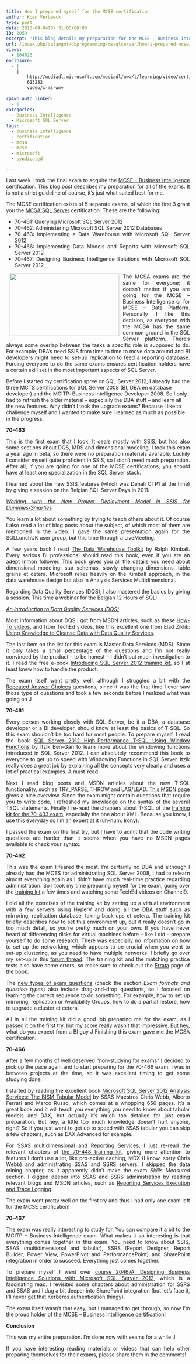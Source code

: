 ```yaml
---
title: How I prepared myself for the MCSE certification
author: Koen Verbeeck
type: post
date: 2013-04-04T07:31:00+00:00
ID: 2059
excerpt: 'This blog details my preparation for the MCSE - Business Intelligence certification.'
url: /index.php/datamgmt/dbprogramming/mssqlserver/how-i-prepared-mcse/
views:
  - 104620
enclosure:
  - |
    |
        http://mediadl.microsoft.com/mediadl/www/l/learning/video/certification/exam/repeated_answer_series.wmv
        613282
        video/x-ms-wmv
        
rp4wp_auto_linked:
  - 1
categories:
  - Business Intelligence
  - Microsoft SQL Server
tags:
  - business intelligence
  - certification
  - mcsa
  - mcse
  - microsoft
  - syndicated

---
```

<p style="text-align: justify">
  Last week I took the final exam to acquire the <a href="http://www.microsoft.com/learning/en/us/mcse-sql-business-intelligence.aspx#fbid=EmSJ9xHTLm0">MCSE – Business Intelligence</a> certification. This blog post describes my preparation for all of the exams. It is not a strict guideline of course, it’s just what suited best for me.
</p>

<p style="text-align: justify">
  The MCSE certification exists of 5 separate exams, of which the first 3 grant you the <a href="http://www.microsoft.com/learning/en/us/mcsa-sql-certification.aspx#fbid=EmSJ9xHTLm0">MCSA SQL Server</a> certification. These are the following:
</p>

<ul style="text-align: justify">
  <li>
    70-461: Querying Microsoft SQL Server 2012
  </li>
  <li>
    70-462: Administering Microsoft SQL Server 2012 Databases
  </li>
  <li>
    70-463: Implementing a Data Warehouse with Microsoft SQL Server 2012
  </li>
  <li>
    70-466: Implementing Data Models and Reports with Microsoft SQL Server 2012
  </li>
  <li>
    70-467: Designing Business Intelligence Solutions with Microsoft SQL Server 2012
  </li>
</ul>

<a style="text-align: justify" href="/media/users/koenverbeeck/MCSEPrep/MCSE.jpg?mtime=1365060226"><img style="float: left;margin-left: 10px;margin-right: 10px" src="/wp-content/uploads/users/koenverbeeck/MCSEPrep/MCSE.jpg?mtime=1365060226" alt="" width="300" height="171" /></a>

<div class="image_block" style="text-align: justify">
  The MCSA exams are the same for everyone; it doesn’t matter if you are going for the MCSE – Business Intelligence or for MCSE – Data Platform. Personally I like this decision, as everyone with the MCSA has the same common ground in the SQL Server platform. There’s always some overlap between the tasks a specific role is supposed to do. For example, DBA’s need SSIS from time to time to move data around and BI developers might need to set-up replication to feed a reporting database. Forcing everyone to do the same exams ensures certification holders have a certain skill set in the most important aspects of SQL Server.
</div>

<span style="text-align: justify">Before I started my certification spree on SQL Server 2012, I already had the three MCTS certifications for SQL Server 2008 (BI, DBA en database developer) and the MCITP: Business Intelligence Developer 2008. So I only had to refresh the older material – especially the DBA stuff – and learn all the new features. Why didn’t I took the upgrade exams? Because I like to challenge myself and I wanted to make sure I learned as much as possible in the progress.</span>

<p style="text-align: justify">
  <strong>70-463</strong>
</p>

<p style="text-align: justify">
  This is the first exam that I took. It deals mostly with SSIS, but has also some sections about DQS, MDS and dimensional modeling. I took this exam a year ago in beta, so there were no preparation materials available. Luckily I consider myself quite proficient in SSIS, so I didn’t need much preparation. After all, if you are going for one of the MCSE certifications, you should have at least one specialization in the SQL Server stack.
</p>

<p style="text-align: justify">
  I learned about the new SSIS features (which was Denali CTP1 at the time) by giving a session on the Belgian SQL Server Days in 2011:
</p>

<p style="text-align: justify">
  <a href="http://technet.microsoft.com/en-us/video/working-with-the-new-project-deployment-model-in-ssis-for-dummies-smarties.aspx"><em>Working with the New Project Deployment Model in SSIS for Dummies/Smarties</em></a><em> </em>
</p>

<p style="text-align: justify">
  You learn a lot about something by trying to teach others about it. Of course I also read a lot of blog posts about the subject, of which most of them are mentioned in the video. I gave the same presentation again for the SQLLunchUK user group, but this time through a LiveMeeting.
</p>

<p style="text-align: justify">
  A few years back I read <a href="http://amzn.to/1fpLRrp">The Data Warehouse Toolkit</a> by Ralph Kimball. Every serious BI professional should read this book, even if you are an adept Inmon follower. This book gives you all the details you need about dimensional modeling: star schemas, slowly changing dimensions, table grains et cetera. Microsoft relies heavily on the Kimball approach, in the data warehouse design but also in Analysis Services Multidimensional.
</p>

<p style="text-align: justify">
  Regarding Data Quality Services (DQS), I also mastered the basics by giving a session. This time a webinar for the Belgian 12 Hours of SQL:
</p>

<p style="text-align: justify">
  <a href="http://technet.microsoft.com/en-us/video/an-introduction-to-data-quality-services-dqs.aspx"><em>An introduction to Data Quality Services (DQS)</em></a>
</p>

<p style="text-align: justify">
  Most information about DQS I got from MSDN articles, such as these <a href="http://technet.microsoft.com/en-us/sqlserver/jj737674">How-To videos</a>, and from TechEd videos, like this excellent one from Elad Ziklik: <a href="http://channel9.msdn.com/Events/TechEd/NorthAmerica/2011/DBI207">Using Knowledge to Cleanse Data with Data Quality Services</a>.
</p>

<p style="text-align: justify">
  The last item on the list for this exam is Master Data Services (MDS). Since it only takes a small percentage of the questions and I’m not really convinced by the product – to be honest – I didn’t put much investigation to it. I read the free e-book <a href="http://amzn.to/1LlkyNj">Introducing SQL Server 2012 training kit</a>, so I at least knew how to handle the product.
</p>

<p style="text-align: justify">
  The exam itself went pretty well, although I struggled a bit with the <a href="http://mediadl.microsoft.com/mediadl/www/l/learning/video/certification/exam/repeated_answer_series.wmv">Repeated Answer Choices</a> questions, since it was the first time I ever saw those type of questions and took a few seconds before I realized what was going on J
</p>

<p style="text-align: justify">
  <strong>70-461</strong>
</p>

<p style="text-align: justify">
  Every person working closely with SQL Server, be it a DBA, a database developer or a BI developer, should know at least the basics of T-SQL. So this exam shouldn’t be too hard for most people. To prepare myself, I read the book <a href="http://amzn.to/1LlkInS">SQL Server 2012 High-Performance T-SQL Using Window Functions</a> by Itzik Ben-Gan to learn more about the windowing functions introduced in SQL Server 2012. I can absolutely recommend this book to everyone to get up to speed with Windowing Functions in SQL Server. Itzik really does a great job by explaining all the concepts very clearly and uses a lot of practical examples. A must-read.
</p>

<p style="text-align: justify">
  Next I read blog posts and MSDN articles about the new T-SQL functionality, such as TRY_PARSE, THROW and LAG/LEAD. <a href="http://msdn.microsoft.com/en-us/library/09f0096e-ab95-4be0-8c01-f98753255747">This MSDN page</a> gives a nice overview. Since the exam might contain questions that require you to write code, I refreshed my knowledge on the syntax of the several TSQL statements. Finally I re-read the chapters about T-SQL of the <a href="http://amzn.to/1PmAAUY">training kit for the 70-433 exam</a>, especially the one about XML. Because you know, I use this everyday so I’m an expert at it (uh-hum. Irony).
</p>

<p style="text-align: justify">
  I passed the exam on the first try, but I have to admit that the code writing questions are harder than it seems when you have no MSDN pages available to check your syntax.
</p>

<p style="text-align: justify">
  <strong>70-462</strong>
</p>

<p style="text-align: justify">
  This was the exam I feared the most. I’m certainly no DBA and although I already had the MCTS for administrating SQL Server 2008, I had to relearn almost everything again as I didn’t have much real-time practice regarding administration. So I took my time preparing myself for the exam, going over the <a href="http://amzn.to/1fpNe9s">training kit</a> a few times and watching some TechEd videos on Channel9.
</p>

<p style="text-align: justify">
  I did all the exercises of the training kit by setting up a virtual environment with a few servers using HyperV and doing all the DBA stuff such as mirroring, replication database, taking back-ups et cetera. The training kit briefly describes how to set this environment up, but it really doesn’t go in too much detail, so you’re pretty much on your own. If you have never heard of differencing disks for virtual machines before – like I did – prepare yourself to do some research. There was especially no information on how to set-up the networking, which appears to be crucial when you went to set-up clustering, as you need to have multiple networks. I briefly go over my set-up in this <a href="http://www.sqlservercentral.com/Forums/Topic1377933-10-1.aspx#bm1421996">forum thread</a>. The training kit and the matching practice tests also have some errors, so make sure to check out the <a href="http://oreilly.com/catalog/errataunconfirmed.csp?isbn=0790145345134">Errata</a> page of the book.
</p>

<p style="text-align: justify">
  The <a href="http://www.microsoft.com/learning/en/us/certification-exams.aspx#fbid=HsP2QW2phvi">new types of exam questions</a> (check the section <em>Exam formats and question types</em>) also include drag-and-drop questions, so I focused on learning the correct sequence to do something. For example, how to set up mirroring, replication or Availability Groups, how to do a partial restore, how to upgrade a cluster et cetera.
</p>

<p style="text-align: justify">
  All in all the training kit did a good job preparing me for the exam, as I passed it on the first try, but my score really wasn’t that impressive. But hey, what do you expect from a BI guy J Finishing this exam gave me the MCSA certification.
</p>

<p style="text-align: justify">
  <strong>70-466</strong>
</p>

<p style="text-align: justify">
  After a few months of well deserved “non-studying for exams” I decided to pick up the pace again and to start preparing for the 70-466 exam. I was in between projects at the time, so it was excellent timing to get some studying done.
</p>

<p style="text-align: justify">
  I started by reading the excellent book <a href="http://amzn.to/1Lll6Ts">Microsoft SQL Server 2012 Analysis Services: The BISM Tabular Model</a> by SSAS Maestros Chris Webb, Alberto Ferrari and Marco Russo, which comes at a whopping 656 pages. It’s a great book and it will teach you everything you need to know about tabular models and DAX, but actually it’s much too detailed for just exam preparation. But hey, a little too much knowledge doesn’t hurt anyone, right? So if you just want to get up to speed with SSAS tabular you can skip a few chapters, such as DAX Advanced for example.
</p>

<p style="text-align: justify">
  For SSAS multidimensional and Reporting Services, I just re-read the relevant chapters of <a href="http://amzn.to/1fpNzJi">the 70-448 training kit</a>, giving more attention to features I don’t use a lot, like pro-active caching, MDX (I know, sorry Chris Webb) and administrating SSAS and SSRS servers. I skipped the data mining chapter, as it apparently didn’t make the exam <em>Skills Measured</em> section. I digged deeper into SSAS and SSRS administration by reading relevant blogs and MSDN articles, such as <a href="http://msdn.microsoft.com/en-us/library/ms157403.aspx">Reporting Services Execution and Trace Logging</a>.
</p>

<p style="text-align: justify">
  The exam went pretty well on the first try and thus I had only one exam left for the MCSE certification!
</p>

<p style="text-align: justify">
  <strong>70-467</strong>
</p>

<p style="text-align: justify">
  The exam was really interesting to study for. You can compare it a bit to the MCITP – Business Intelligence exam. What makes it so interesting is that everything comes together in this exam. You need to know about SSIS, SSAS (multidimensional and tabular), SSRS (Report Designer, Report Builder, Power View, PowerPivot and PerformancePoint) and SharePoint integration in order to succeed. Everything just comes together.
</p>

<p style="text-align: justify">
  To prepare myself I went over <a href="http://www.microsoft.com/learning/en/us/course.aspx?id=20467a#fbid=HsP2QW2phvi">course 20467A: Designing Business Intelligence Solutions with Microsoft SQL Server 2012</a>, which is a fascinating read. I revisited some chapters about administration for SSRS and SSAS and I dug a bit deeper into SharePoint integration (but let’s face it, I’ll never get that Kerberos authentication thingy).
</p>

<p style="text-align: justify">
  The exam itself wasn’t that easy, but I managed to get through, so now I’m the proud holder of the MCSE – Business Intelligence certification!
</p>

<p style="text-align: justify">
  <strong>Conclusion</strong>
</p>

<p style="text-align: justify">
  This was my entire preparation. I’m done now with exams for a while J
</p>

<p style="text-align: justify">
  If you have interesting reading materials or videos that can help other preparing themselves for their exams, please share them in the comments!
</p>